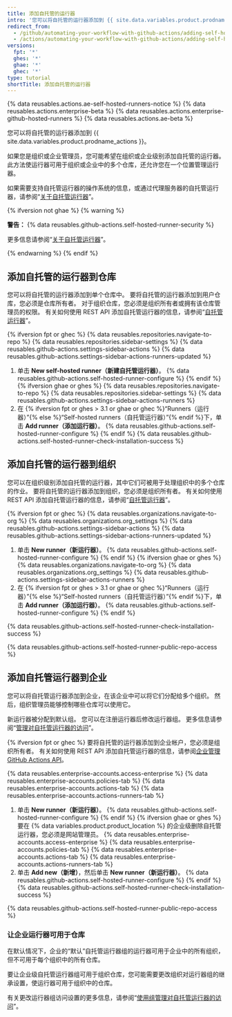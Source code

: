 ```yaml
---
title: 添加自托管的运行器
intro: '您可以将自托管的运行器添加到 {{ site.data.variables.product.prodname_actions }}。'
redirect_from:
  - /github/automating-your-workflow-with-github-actions/adding-self-hosted-runners
  - /actions/automating-your-workflow-with-github-actions/adding-self-hosted-runners
versions:
  fpt: '*'
  ghes: '*'
  ghae: '*'
  ghec: '*'
type: tutorial
shortTitle: 添加自托管的运行器
---
```


{% data reusables.actions.ae-self-hosted-runners-notice %}
{% data reusables.actions.enterprise-beta %}
{% data reusables.actions.enterprise-github-hosted-runners %}
{% data reusables.actions.ae-beta %}

您可以将自托管的运行器添加到 {{ site.data.variables.product.prodname_actions }}。

如果您是组织或企业管理员，您可能希望在组织或企业级别添加自托管的运行器。 此方法使运行器可用于组织或企业中的多个仓库，还允许您在一个位置管理运行器。

如果需要支持自托管运行器的操作系统的信息，或通过代理服务器的自托管运行器，请参阅“[关于自托管运行器](/github/automating-your-workflow-with-github-actions/about-self-hosted-runners)”。

{% ifversion not ghae %}
{% warning %}

**警告：** {% data reusables.github-actions.self-hosted-runner-security %}

更多信息请参阅“[关于自托管运行器](/github/automating-your-workflow-with-github-actions/about-self-hosted-runners#self-hosted-runner-security-with-public-repositories)”。

{% endwarning %}
{% endif %}

## 添加自托管的运行器到仓库

您可以将自托管的运行器添加到单个仓库中。 要将自托管的运行器添加到用户仓库，您必须是仓库所有者。 对于组织仓库，您必须是组织所有者或拥有该仓库管理员的权限。 有关如何使用 REST API 添加自托管运行器的信息，请参阅“[自托管运行器](/rest/reference/actions#self-hosted-runners)”。

{% ifversion fpt or ghec %}
{% data reusables.repositories.navigate-to-repo %}
{% data reusables.repositories.sidebar-settings %}
{% data reusables.github-actions.settings-sidebar-actions %}
{% data reusables.github-actions.settings-sidebar-actions-runners-updated %}
1. 单击 **New self-hosted runner（新建自托管运行器）**。
{% data reusables.github-actions.self-hosted-runner-configure %}
{% endif %}
{% ifversion ghae or ghes %}
{% data reusables.repositories.navigate-to-repo %}
{% data reusables.repositories.sidebar-settings %}
{% data reusables.github-actions.settings-sidebar-actions-runners %}
1. 在
{% ifversion fpt or ghes > 3.1 or ghae or ghec %}“Runners（运行器）”{% else %}“Self-hosted runners（自托管运行器）”{% endif %}下，单击 **Add runner（添加运行器）**。
{% data reusables.github-actions.self-hosted-runner-configure %}
{% endif %}
{% data reusables.github-actions.self-hosted-runner-check-installation-success %}

## 添加自托管的运行器到组织

您可以在组织级别添加自托管的运行器，其中它们可被用于处理组织中的多个仓库的作业。 要将自托管的运行器添加到组织，您必须是组织所有者。 有关如何使用 REST API 添加自托管运行器的信息，请参阅“[自托管运行器](/rest/reference/actions#self-hosted-runners)”。

{% ifversion fpt or ghec %}
{% data reusables.organizations.navigate-to-org %}
{% data reusables.organizations.org_settings %}
{% data reusables.github-actions.settings-sidebar-actions %}
{% data reusables.github-actions.settings-sidebar-actions-runners-updated %}
1. 单击 **New runner（新运行器）**。
{% data reusables.github-actions.self-hosted-runner-configure %}
{% endif %}
{% ifversion ghae or ghes %}
{% data reusables.organizations.navigate-to-org %}
{% data reusables.organizations.org_settings %}
{% data reusables.github-actions.settings-sidebar-actions-runners %}
1. 在
{% ifversion fpt or ghes > 3.1 or ghae or ghec %}“Runners（运行器）”{% else %}“Self-hosted runners（自托管运行器）”{% endif %}下，单击 **Add runner（添加运行器）**。
{% data reusables.github-actions.self-hosted-runner-configure %}
{% endif %}

{% data reusables.github-actions.self-hosted-runner-check-installation-success %}

{% data reusables.github-actions.self-hosted-runner-public-repo-access %}

## 添加自托管运行器到企业

您可以将自托管运行器添加到企业，在该企业中可以将它们分配给多个组织。 然后，组织管理员能够控制哪些仓库可以使用它。

新运行器被分配到默认组。 您可以在注册运行器后修改运行器组。 更多信息请参阅“[管理对自托管运行器的访问](/actions/hosting-your-own-runners/managing-access-to-self-hosted-runners-using-groups#moving-a-self-hosted-runner-to-a-group)”。

{% ifversion fpt or ghec %}
要将自托管的运行器添加到企业帐户，您必须是组织所有者。 有关如何使用 REST API 添加自托管运行器的信息，请参阅[企业管理 GitHub Actions API](/rest/reference/enterprise-admin#github-actions)。

{% data reusables.enterprise-accounts.access-enterprise %}
{% data reusables.enterprise-accounts.policies-tab %}
{% data reusables.enterprise-accounts.actions-tab %}
{% data reusables.enterprise-accounts.actions-runners-tab %}
1. 单击 **New runner（新运行器）**。
{% data reusables.github-actions.self-hosted-runner-configure %}
{% endif %}
{% ifversion ghae or ghes %}
要在
{% data variables.product.product_location %} 的企业级删除自托管运行器，您必须是网站管理员。
{% data reusables.enterprise-accounts.access-enterprise %}
{% data reusables.enterprise-accounts.policies-tab %}
{% data reusables.enterprise-accounts.actions-tab %}
{% data reusables.enterprise-accounts.actions-runners-tab %}
1. 单击 **Add new（新增）**，然后单击 **New runner（新运行器）**。
{% data reusables.github-actions.self-hosted-runner-configure %}
{% endif %}
{% data reusables.github-actions.self-hosted-runner-check-installation-success %}

{% data reusables.github-actions.self-hosted-runner-public-repo-access %}

### 让企业运行器可用于仓库

在默认情况下，企业的“默认”自托管运行器组的运行器可用于企业中的所有组织，但不可用于每个组织中的所有仓库。

要让企业级自托管运行器组可用于组织仓库，您可能需要更改组织对运行器组的继承设置，使运行器可用于组织中的仓库。

有关更改运行器组访问设置的更多信息，请参阅“[使用组管理对自托管运行器的访问](/actions/hosting-your-own-runners/managing-access-to-self-hosted-runners-using-groups#changing-the-access-policy-of-a-self-hosted-runner-group)”。
